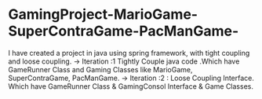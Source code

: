 # GamingProject-MarioGame-SuperContraGame-PacManGame-
I have created a project in java using spring framework, with tight coupling and loose coupling. -> Iteration :1   Tightly Couple java code .Which have GameRunner Class  and Gaming Classes like MarioGame, SuperContraGame, PacManGame. -> Iteration :2 :    Loose Coupling Interface. Which have GameRunner Class &amp; GamingConsol Interface &amp; Game Classes.

